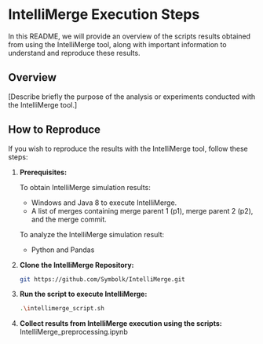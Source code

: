 # IntelliMerge Execution Steps 

In this README, we will provide an overview of the scripts results obtained from using the IntelliMerge tool, along with important information to understand and reproduce these results.

## Overview

[Describe briefly the purpose of the analysis or experiments conducted with the IntelliMerge tool.]

## How to Reproduce

If you wish to reproduce the results with the IntelliMerge tool, follow these steps:

1. **Prerequisites:**
   
    To obtain IntelliMerge simulation results:
    * Windows and Java 8 to execute IntelliMerge.
    * A list of merges containing merge parent 1 (p1), merge parent 2 (p2), and the merge commit.
  
    To analyze the IntelliMerge simulation result: </p>
    * Python and Pandas </br>

2. **Clone the IntelliMerge Repository:**

     ```bash
     git https://github.com/Symbolk/IntelliMerge.git

3. **Run the script to execute IntelliMerge:**
      ```bash
      .\intellimerge_script.sh
    
4. **Collect results from IntelliMerge execution using the scripts:**
      IntelliMerge_preprocessing.ipynb


